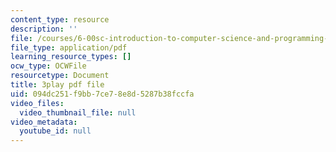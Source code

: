 ```yaml
---
content_type: resource
description: ''
file: /courses/6-00sc-introduction-to-computer-science-and-programming-spring-2011/094dc251f9bb7ce78e8d5287b38fccfa_nx6NnzIGrKE.pdf
file_type: application/pdf
learning_resource_types: []
ocw_type: OCWFile
resourcetype: Document
title: 3play pdf file
uid: 094dc251-f9bb-7ce7-8e8d-5287b38fccfa
video_files:
  video_thumbnail_file: null
video_metadata:
  youtube_id: null
---
```

